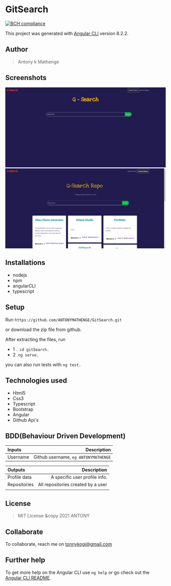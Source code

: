 # GitSearch

[![BCH compliance](https://bettercodehub.com/edge/badge/ANTONYMATHENGE/gitSearch?branch=master)](https://bettercodehub.com/)

This project was generated with [Angular CLI](https://github.com/angular/angular-cli) version 8.2.2.

## Author
> Antony k Mathenge
## Screenshots
<img src="src/assets/shot1.png" width="1000">
<img src="src/assets/shot2.png" width="1000">

## Installations
* nodejs
* npm
* angularCLI
* typescript

## Setup
Run ``https://github.com/ANTONYMATHENGE/GitSearch.git``

or download the zip file from github.

After extracting the files, run 

* 1  .`` cd gitSearch.`` 
* 2  .``ng serve.``

you can also run tests with ``ng test.``

## Technologies used
* Html5
* Css3
* Typescript
* Bootstrap
* Angular
* Github Api's

## BDD(Behaviour Driven Development)
| Inputs |  Description |
| :---         |          ---: |
| Username  | Github username, ``eg ANTONYMATHENGE``|


| Outputs |  Description |
| :---         |          ---: |
| Profile data  | A specific user profile info.|
| Repositories   |  All repositories created by a user |
|     |      |


## License
> MIT License &copy 2021 ANTONY

## Collaborate
To collaborate, reach me on [tonnykogi@gmail.com]()

## Further help

To get more help on the Angular CLI use `ng help` or go check out the [Angular CLI README](https://github.com/angular/angular-cli/blob/master/README.md).
